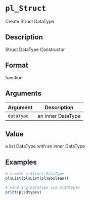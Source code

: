 # `pl_Struct`

Create Struct DataType


## Description

Struct DataType Constructor


## Format

function


## Arguments

Argument      |Description
------------- |----------------
`datatype`     |     an inner DataType


## Value

a list DataType with an inner DataType


## Examples

```r
# create a Struct-DataType
pl$List(pl$List(pl$Boolean))

# Find any DataType via pl$dtypes
print(pl$dtypes)
```


